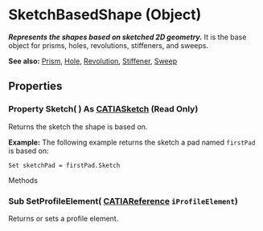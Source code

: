 # SketchBasedShape (Object)

**_Represents the shapes based on sketched 2D geometry._**
It is the base object for prisms, holes, revolutions, stiffeners, and sweeps.

**See also:**      [Prism](../PartInterfaces/interface_Prism_5871.md), [Hole](../PartInterfaces/interface_Hole_3612.md), [Revolution](../PartInterfaces/interface_Revolution_22940.md), [Stiffener](../PartInterfaces/interface_Stiffener_17922.md), [Sweep](../PartInterfaces/interface_Sweep_5756.md)

## Properties

### Property **Sketch**( ) As [CATIASketch](../SketcherInterfaces/interface_Sketch_8026.md) (Read Only)

Returns the sketch the shape is based on.

**Example:**     The following example returns the sketch a pad named `firstPad` is based on:

```VBScript
Set sketchPad = firstPad.Sketch

```

Methods

### Sub **SetProfileElement**( [CATIAReference](../InfInterfaces/interface_Reference_17481.md)  `iProfileElement`)

Returns or sets a profile element.